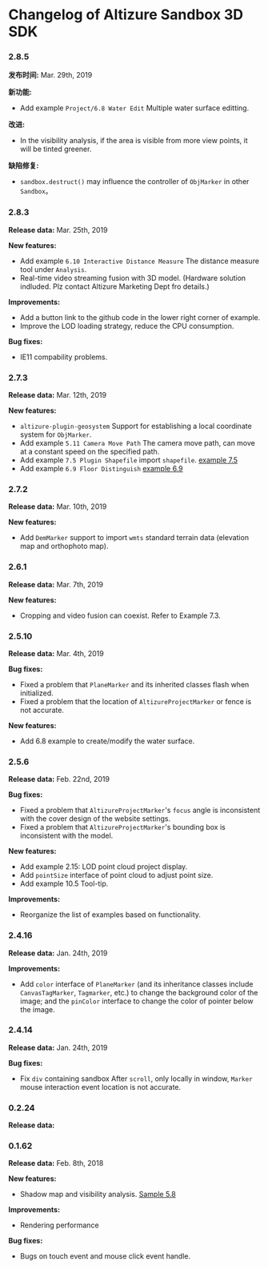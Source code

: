 # Changelog of Altizure Sandbox 3D SDK

### 2.8.5
__发布时间:__
Mar. 29th, 2019

__新功能:__
+ Add example `Project/6.8 Water Edit` Multiple water surface editting.

__改进:__
* In the visibility analysis, if the area is visible from more view points, it will be tinted greener.

__缺陷修复:__
* `sandbox.destruct()` may influence the controller of `ObjMarker` in other `Sandbox`。


### 2.8.3
__Release data:__
Mar. 25th, 2019

__New features:__
+ Add example `6.10 Interactive Distance Measure` The distance measure tool under `Analysis`.
+ Real-time video streaming fusion with 3D model. (Hardware solution indluded. Plz contact Altizure Marketing Dept fro details.)

__Improvements:__
* Add a button link to the github code in the lower right corner of example.
* Improve the LOD loading strategy, reduce the CPU consumption.

__Bug fixes:__
* IE11 compability problems.

### 2.7.3
__Release data:__
Mar. 12th, 2019

__New features:__
+ `altizure-plugin-geosystem` Support for establishing a local coordinate system for `ObjMarker`.
+ Add example `5.11 Camera Move Path` The camera move path, can move at a constant speed on the specified path.
+ Add example `7.5 Plugin Shapefile` import `shapefile`. [example 7.5](https://altizure.github.io/sdk.examples/7-5-plugin-shapefile/index.html)
+ Add example `6.9 Floor Distinguish` [example 6.9](https://altizure.github.io/sdk.examples/6-9-floor-distinguish/index.html)

### 2.7.2
__Release data:__
Mar. 10th, 2019

__New features:__
* Add `DemMarker` support to import `wmts` standard terrain data (elevation map and orthophoto map).

### 2.6.1
__Release data:__
Mar. 7th, 2019

__New features:__
* Cropping and video fusion can coexist. Refer to Example 7.3.

### 2.5.10
__Release data:__
Mar. 4th, 2019

__Bug fixes:__
* Fixed a problem that `PlaneMarker` and its inherited classes flash when initialized.
* Fixed a problem that the location of `AltizureProjectMarker` or fence is not accurate.

__New features:__
* Add 6.8 example to create/modify the water surface.

### 2.5.6
__Release data:__
Feb. 22nd, 2019

__Bug fixes:__
* Fixed a problem that `AltizureProjectMarker`'s `focus` angle is inconsistent with the cover design of the website settings.
* Fixed a problem that `AltizureProjectMarker`'s bounding box is inconsistent with the model.

__New features:__
* Add example 2.15: LOD point cloud project display.
* Add `pointSize` interface of point cloud to adjust point size.
* Add example 10.5 Tool-tip.

__Improvements:__
* Reorganize the list of examples based on functionality.

### 2.4.16
__Release data:__
Jan. 24th, 2019

__Improvements:__
* Add `color` interface of `PlaneMarker` (and its inheritance classes include `CanvasTagMarker`, `Tagmarker`, etc.) to change the background color of the image; and the `pinColor` interface to change the color of pointer below the image.

### 2.4.14
__Release data:__
Jan. 24th, 2019

__Bug fixes:__
* Fix `div` containing sandbox After `scroll`, only locally in window, `Marker` mouse interaction event location is not accurate.

### 0.2.24
__Release data:__


### 0.1.62

__Release data:__
Feb. 8th, 2018

__New features:__
* Shadow map and visibility analysis. [Sample 5.8](https://altizure.github.io/sdk.examples/5-8-visibility-analysis/index.html)

__Improvements:__
* Rendering performance

__Bug fixes:__
* Bugs on touch event and mouse click event handle.
